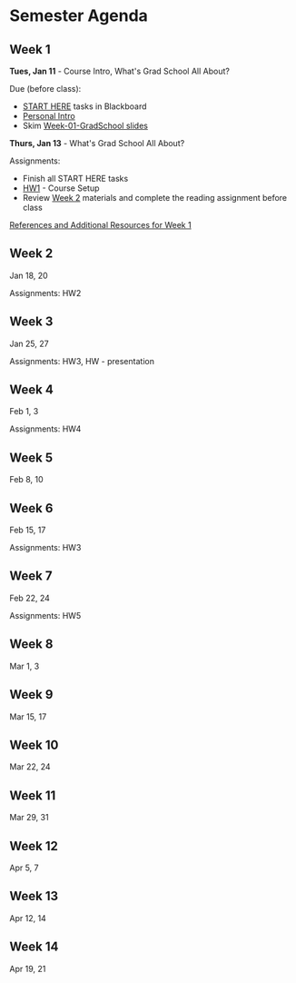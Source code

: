 # Semester Agenda

## Week 1

**Tues, Jan 11** - Course Intro, What's Grad School All About? 

Due (before class):
* [START HERE](https://www.blackboard.odu.edu/webapps/blackboard/content/listContentEditable.jsp?content_id=_10497348_1&course_id=_394465_1&mode=reset) tasks in Blackboard
* [Personal Intro](https://www.blackboard.odu.edu/webapps/discussionboard/do/forum?action=list_threads&course_id=_394465_1&nav=discussion_board_entry&conf_id=_457421_1&forum_id=_495768_1)
* Skim [Week-01-GradSchool slides](https://docs.google.com/presentation/d/1zQod31-t-DK8C1j-N2G5ErRlwBofrDSvD6aShOs28NE/edit#slide=id.p1)

**Thurs, Jan 13** - What's Grad School All About?

Assignments:
* Finish all START HERE tasks
* [HW1](HW1.md) - Course Setup
* Review [Week 2](#week-2) materials and complete the reading assignment before class

[References and Additional Resources for Week 1](resources.md#week-1)

## Week 2
Jan 18, 20

Assignments: HW2

## Week 3
Jan 25, 27

Assignments: HW3, HW - presentation

## Week 4
Feb 1, 3

Assignments: HW4

## Week 5
Feb 8, 10

## Week 6
Feb 15, 17

Assignments:  HW3 

## Week 7
Feb 22, 24

Assignments: HW5

## Week 8
Mar 1, 3

## Week 9
Mar 15, 17

## Week 10
Mar 22, 24

## Week 11
Mar 29, 31

## Week 12
Apr 5, 7

## Week 13
Apr 12, 14

## Week 14
Apr 19, 21
